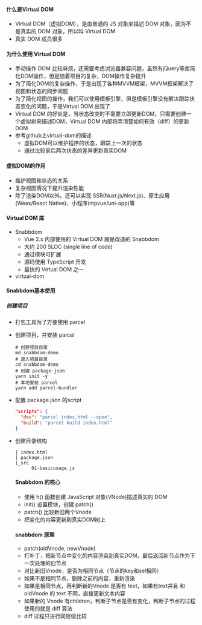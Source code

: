 #### 什么是Virtual DOM

- Virtual DOM（虚拟DOM），是由普通的 JS 对象来描述 DOM 对象，因为不是真实的 DOM 对象，所以叫 Virtual DOM
- 真实 DOM 成员很多

#### 为什么使用 Virtual DOM

- 手动操作 DOM 比较麻烦，还需要考虑浏览器兼容问题，虽然有jQuery等库简化DOM操作，但是随着项目的复杂，DOM操作复杂提升
- 为了简化DOM的复杂操作，于是出现了各种MVVM框架，MVVM框架解决了视图和状态的同步问题
- 为了简化视图的操作，我们可以使用模板引擎，但是模板引擎没有解决跟踪状态变化的问题，于是Virtual DOM 出现了
- Virtual DOM 的好处是，当状态改变时不需要立即更新DOM，只需要创建一个虚拟树来描述DOM，Virtual DOM 内部将弄清楚如何有效（diff）的更新DOM
- 参考github上virtual-dom的描述
  - 虚拟DOM可以维护程序的状态，跟踪上一次的状态
  - 通过比较前后两次状态的差异更新真实DOM

#### 虚拟DOM的作用

- 维护视图和状态的关系
- 复杂视图情况下提升渲染性能
- 除了渲染DOM以外，还可以实现 SSR(Nuxt.js/Next.js)、原生应用(Weex/React Native)、小程序(mpvue/uni-app)等

#### Virtual DOM 库

- Snabbdom
  - Vue 2.x 内部使用的 Virtual DOM 就是改造的 Snabbdom
  - 大约 200 SLOC (single line of code)
  - 通过模块可扩展
  - 源码使用 TypeScript 开发
  - 最快的 Virtual DOM 之一
- virtual-dom

#### Snabbdom基本使用

##### 创建项目

- 打包工具为了方便使用 parcel

- 创建项目，并安装 parcel

  ````
  # 创建项目目录
  md snabbdom-demo
  # 进入项目目录
  cd snabbdom-demo
  # 创建 package-json
  yarn init -y
  # 本地安装 parcel
  yarn add parcel-bundler
  ````

- 配置 package.json 的script

  ````json
  "scripts": {
  	"dev": "parcel index.html --open",
  	"build": "parcel build index.html"
  }
  ````

- 创建目录结构

  ````
  | index.html
  | package.json
  |_src
  		01-basicusage.js
  ````

  #### Snabbdom 的核心
  
  - 使用 h() 函数创建 JavaScript 对象(VNode)描述真实的 DOM
  - init() 设置模块，创建 patch()
  - patch() 比较新旧两个Vnode
  - 把变化的内容更新到真实DOM树上
  
  #### snabbdom 原理
  
  - patch(oldVnode, newVnode)
  - 打补丁，把新节点中变化的内容渲染到真实DOM，最后返回新节点作为下一次处理的旧节点
  - 对比新旧Vnode，是否为相同节点（节点的key和sel相同）
  - 如果不是相同节点，删除之前的内容，重新渲染
  - 如果是相同节点，再判断新的Vnode 是否有 text，如果有text并且 和oldVnode 的 text 不同，直接更新文本内容
  - 如果新的 Vnode 有children，判断子节点是否有变化，判断子节点的过程使用的就是 diff 算法
  - diff 过程只进行同层级比较